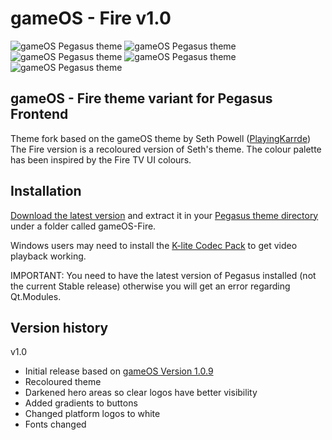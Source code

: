 # gameOS - Fire v1.0

![gameOS Pegasus theme](https://i.imgur.com/dIqVgG0.png)
![gameOS Pegasus theme](https://i.imgur.com/b5lIg5l.png)
![gameOS Pegasus theme](https://i.imgur.com/LtJlNrr.png)
![gameOS Pegasus theme](https://i.imgur.com/1ZwJMKe.png)
![gameOS Pegasus theme](https://i.imgur.com/xyQ8cvG.png)


## gameOS - Fire theme variant for Pegasus Frontend

Theme fork based on the gameOS theme by Seth Powell ([PlayingKarrde](https://github.com/PlayingKarrde/gameOS))
The Fire version is a recoloured version of Seth's theme.
The colour palette has been inspired by the Fire TV UI colours.

## Installation

[Download the latest version](https://github.com/jimbob4000/gameOS/releases/latest) and extract it in your [Pegasus theme directory](http://pegasus-frontend.org/docs/user-guide/installing-themes/) under a folder called gameOS-Fire.

Windows users may need to install the [K-lite Codec Pack](https://www.codecguide.com/download_kl.htm) to get video playback working.

IMPORTANT: You need to have the latest version of Pegasus installed (not the current Stable release) otherwise you will get an error regarding Qt.Modules.

## Version history

v1.0
- Initial release based on [gameOS Version 1.0.9](https://github.com/PlayingKarrde/gameOS/releases/tag/1.0.9)
- Recoloured theme
- Darkened hero areas so clear logos have better visibility
- Added gradients to buttons
- Changed platform logos to white
- Fonts changed
